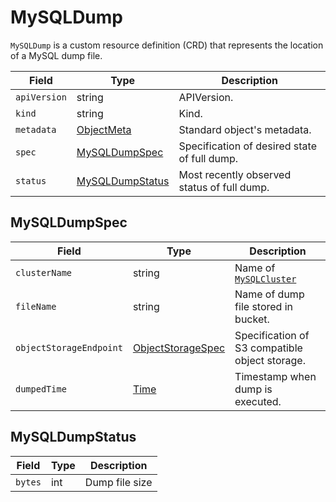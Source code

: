 MySQLDump
=========

`MySQLDump` is a custom resource definition (CRD) that represents
the location of a MySQL dump file.

| Field        | Type                                | Description                                  |
| ------------ | ----------------------------------- | -------------------------------------------- |
| `apiVersion` | string                              | APIVersion.                                  |
| `kind`       | string                              | Kind.                                        |
| `metadata`   | [ObjectMeta]                        | Standard object's metadata.                  |
| `spec`       | [MySQLDumpSpec](#MySQLDumpSpec)     | Specification of desired state of full dump. |
| `status`     | [MySQLDumpStatus](#MySQLDumpStatus) | Most recently observed status of full dump.  |

MySQLDumpSpec
-------------

| Field                   | Type                                                                | Description                                    |
| ----------------------- | ------------------------------------------------------------------- | ---------------------------------------------- |
| `clusterName`           | string                                                              | Name of [`MySQLCluster`](crd_mysql_cluster.md) |
| `fileName`              | string                                                              | Name of dump file stored in bucket.            |
| `objectStorageEndpoint` | [ObjectStorageSpec](crd_mysql_backup_schedule.md#ObjectStorageSpec) | Specification of S3 compatible object storage. |
| `dumpedTime`            | [Time]                                                              | Timestamp when dump is executed.               |

MySQLDumpStatus
---------------

| Field   | Type | Description    |
| ------- | ---- | -------------- |
| `bytes` | int  | Dump file size |

[ObjectMeta]: https://kubernetes.io/docs/reference/generated/kubernetes-api/v1.17/#objectmeta-v1-meta
[Time]: https://kubernetes.io/docs/reference/generated/kubernetes-api/v1.17/#time-v1-meta
